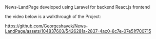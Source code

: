 News-LandPage developed using Laravel for backend React.js frontend

the video below is a walkthrough of the Project:

https://github.com/Georgeshayek/News-LandPage/assets/104837603/5426281a-2837-4ac0-8c7e-07e51f700715

